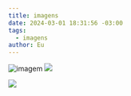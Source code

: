 ```yaml
---
title: imagens
date: 2024-03-01 18:31:56 -03:00
tags:
  - imagens
author: Eu
---
```

![imagem](/img/4f257d2a-e3a3-4d3e-a139-f2b6d0b408b1.webp)
![](/img/75d4386e7bf5dd901cd1bfa302d7c2e6.jpg)

![](../../../img/20230719_133110.jpg)